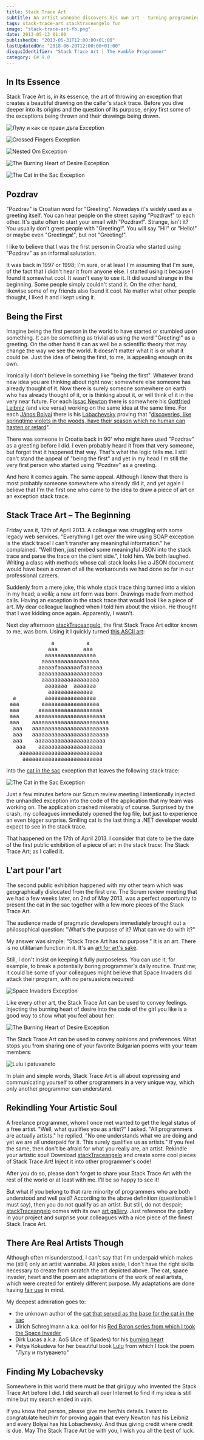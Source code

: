 ```yaml
---
title: Stack Trace Art
subtitle: An artist wannabe discovers his own art - turning programming exceptions into beautiful drawings.
tags: stack-trace-art stacktraceangelo fun
image: "stack-trace-art-fb.png"
date: 2013-05-13 01:00
publishedOn: "2013-05-31T12:00:00+01:00"
lastUpdatedOn: "2018-06-20T12:00:00+01:00"
disqusIdentifier: "Stack Trace Art | The Humble Programmer"
category: C# 9.0
---
```

## In Its Essence
Stack Trace Art is, in its essence, the art of throwing an exception that creates a beautiful drawing on the caller's stack trace. Before you dive deeper into its origins and the question of its purpose, enjoy first some of the exceptions being thrown and their drawings being drawn.

![Лулу и как се прави дъга Exception](/resources/stack-trace-art/lulu-i-kak-se-pravi-daga-exception-stack-trace-art.png)

![Crossed Fingers Exception](/resources/stack-trace-art/crossed-fingers-exception-stack-trace-art.png)

![Nested Om Exception](/resources/stack-trace-art/nested-om-exception-stack-trace-art.png)

![The Burning Heart of Desire Exception](/resources/stack-trace-art/the-burning-heart-of-desire-exception-stack-trace-art.png)

![The Cat in the Sac Exception](/resources/stack-trace-art/the-cat-in-the-sac-exception-stack-trace-art.png)

## Pozdrav
"Pozdrav" is Croatian word for "Greeting". Nowadays it's widely used as a greeting itself. You can hear people on the street saying "Pozdrav!" to each other. It's quite often to start your email with "Pozdrav!". Strange, isn't it? You usually don't greet people with "Greeting!". You will say "Hi!" or "Hello!" or maybe even "Greeting**s**!", but not "Greeting!".

I like to believe that I was the first person in Croatia who started using "Pozdrav" as an informal salutation.

It was back in 1997 or 1998; I'm sure, or at least I'm assuming that I'm sure, of the fact that I didn't hear it from anyone else. I started using it because I found it somewhat cool. It wasn't easy to use it. It did sound strange in the beginning. Some people simply couldn't stand it. On the other hand, likewise some of my friends also found it cool. No matter what other people thought, I liked it and I kept using it.

## Being the First
Imagine being the first person in the world to have started or stumbled upon something. It can be something as trivial as using the word "Greeting!" as a greeting. On the other hand it can as well be a scientific theory that may change the way we see the world. It doesn't matter what it is or what it could be. Just the idea of being the first, to me, is appealing enough on its own.

Ironically I don't believe in something like "being the first". Whatever brand new idea you are thinking about right now; somewhere else someone has already thought of it. Now there is surely someone somewhere on earth who has already thought of it, or is thinking about it, or will think of it in the very near future. For each [Issac Newton](https://en.wikipedia.org/wiki/Isaac_Newton) there is somewhere his [Gottfried Leibniz](https://en.wikipedia.org/wiki/Gottfried_Leibniz) (and vice versa) working on the same idea at the same time. For each [János Bolyai](https://en.wikipedia.org/wiki/János_Bolyai) there is his [Lobachevsky](https://en.wikipedia.org/wiki/Nikolai_Ivanovich_Lobachevsky) proving that "[discoveries, like springtime violets in the woods, have their season which no human can hasten or retard](http://www-groups.dcs.st-andrews.ac.uk/~history/Quotations/Bolyai.html)".

There was someone in Croatia back in 90' who might have used "Pozdrav" as a greeting before I did. I even probably heard it from that very someone, but forgot that it happened that way. That's what the logic tells me. I still can't stand the appeal of "being the first" and yet in my head I'm still the very first person who started using "Pozdrav" as a greeting.

And here it comes again. The same appeal. Although I know that there is most probably someone somewhere who already did it, and yet again I believe that I'm the first one who came to the idea to draw a piece of art on an exception stack trace.

## Stack Trace Art – The Beginning
Friday was it, 12th of April 2013. A colleague was struggling with some legacy web services. "Everything I get over the wire using SOAP exception is the stack trace! I can't transfer any meaningful information." he complained. "Well then, just embed some meaningful JSON into the stack trace and parse the trace on the client side.", I told him. We both laughed. Writing a class with methods whose call stack looks like a JSON document would have been a crown of all the workarounds we had done so far in our professional careers.

Suddenly from a mere joke, this whole stack trace thing turned into a vision in my head; a voilà; a new art form was born. Drawings made from method calls. Having an exception in the stack trace that would look like a piece of art. My dear colleague laughed when I told him about the vision. He thought that I was kidding once again. Apparently, I wasn't.

Next day afternoon [stackTraceangelo](https://github.com/ironcev/stack-trace-art), the first Stack Trace Art editor known to me, was born.
Using it I quickly turned [this ASCII art](http://asciiworld.com/-Cats-.html):
<pre>
              a          a
             aaa        aaa
            aaaaaaaaaaaaaaaa
           aaaaaaaaaaaaaaaaaa
          aaaaafaaaaaaafaaaaaa
          aaaaaaaaaaaaaaaaaaaa
           aaaaaaaaaaaaaaaaaa
            aaaaaaa  aaaaaaa
             aaaaaaaaaaaaaa
  a         aaaaaaaaaaaaaaaa
 aaa       aaaaaaaaaaaaaaaaaa
 aaa      aaaaaaaaaaaaaaaaaaaa
 aaa     aaaaaaaaaaaaaaaaaaaaaa
 aaa    aaaaaaaaaaaaaaaaaaaaaaaa
  aaa   aaaaaaaaaaaaaaaaaaaaaaaa
  aaa   aaaaaaaaaaaaaaaaaaaaaaaa
  aaa    aaaaaaaaaaaaaaaaaaaaaa
   aaa    aaaaaaaaaaaaaaaaaaaa
    aaaaaaaaaaaaaaaaaaaaaaaaaa
     aaaaaaaaaaaaaaaaaaaaaaaaa
</pre>
into the [cat in the sac](http://www.youtube.com/watch?v=tPAJomPCdZs) exception that leaves the following stack trace:

![The Cat in the Sac Exception](/resources/stack-trace-art/the-cat-in-the-sac-exception-stack-trace-art.png)

Just a few minutes before our Scrum review meeting I intentionally injected the unhandled exception into the code of the application that my team was working on. The application crashed miserably of course. Surprised by the crash, my colleagues immediately opened the log file, but just to experience an even bigger surprise. Smiling cat is the last thing a .NET developer would expect to see in the stack trace.

That happened on the 17th of April 2013. I consider that date to be the date of the first public exhibition of a piece of art in the stack trace: The Stack Trace Art; as I called it.

## L'art pour l'art
The second public exhibition happened with my other team which was geographically dislocated from the first one. The Scrum review meeting that we had a few weeks later, on 2nd of May 2013, was a perfect opportunity to present the cat in the sac together with a few more pieces of the Stack Trace Art.

The audience made of pragmatic developers immediately brought out a philosophical question: "What's the purpose of it? What can we do with it?"

My answer was simple: "Stack Trace Art has no purpose." It is an art. There is no utilitarian function in it. It's an [art for art's sake](https://en.wikipedia.org/wiki/Art_for_art's_sake).

Still, I don't insist on keeping it fully purposeless. You can use it, for example, to break a potentially boring programmer's daily routine. Trust me; it could be some of your colleagues might believe that Space Invaders did attack their program, with no persuasions required:

![Space Invaders Exception](/resources/stack-trace-art/space-invaders-exception-stack-trace-art.png)

Like every other art, the Stack Trace Art can be used to convey feelings. Injecting the burning heart of desire into the code of the girl you like is a good way to show what you feel about her:

![The Burning Heart of Desire Exception](/resources/stack-trace-art/the-burning-heart-of-desire-exception-stack-trace-art.png)

The Stack Trace Art can be used to convey opinions and preferences. What stops you from sharing one of your favorite Bulgarian poems with your team members:

![Lulu i patuvaneto](/resources/stack-trace-art/lulu-i-patuvaneto-exception-stack-trace-art.png)

In plain and simple words, Stack Trace Art is all about expressing and communicating yourself to other programmers in a very unique way, which only another programmer can understand.

## Rekindling Your Artistic Soul
A freelance programmer, whom I once met wanted to get the legal status of a free artist. "Well, what qualifies you as artist?" I asked. "All programmers are actually artists." he replied. "No one understands what we are doing and yet we are all underpaid for it. This surely qualifies us as artists." If you feel the same, then don't be afraid for what you really are, an artist. Rekindle your artistic soul! Download [stackTraceangelo](https://github.com/ironcev/stack-trace-art) and create some cool pieces of Stack Trace Art! Inject it into other programmer's code!

After you do so, please don't forget to share your Stack Trace Art with the rest of the world or at least with me. I'll be so happy to see it!

But what if you belong to that rare minority of programmers who are both understood and well paid? According to the above definition (questionable I must say), then you do not qualify as an artist. But still, do not despair; [stackTraceangelo](https://github.com/ironcev/stack-trace-art) comes with its own [art gallery](https://github.com/ironcev/stack-trace-art/tree/master/Source/ArtGallery). Just reference the gallery in your project and surprise your colleagues with a nice piece of the finest Stack Trace Art.

## There Are Real Artists Though
Although often misunderstood, I can't say that I'm underpaid which makes me (still) only an artist wannabe. All jokes aside, I don't have the right skills necessary to create from scratch the art depicted above. The cat, space invader, heart and the poem are adaptations of the work of real artists, which were created for entirely different purpose. My adaptations are done having [fair use](http://www.ascii-art.de/info/copyright/#fair) in mind.

My deepest admiration goes to:

- the unknown author of the [cat that served as the base for the cat in the sac](http://asciiworld.com/-Cats-.html)
- Ulrich Schreglmann a.k.a. ool for his [Red Baron series from which I took the Space Invader](http://www.ascii-art.de/ascii/s/space_invaders.txt)
- Dirk Lucas a.k.a. AoS (Ace of Spades) for his [burning heart](http://www.ascii-art.de/ascii/ghi/heart.txt)
- Petya Kokudeva for her beautiful book [Lulu](http://www.dailymotion.com/pkokudeva#video=xm47k7) from which I took the poem "Лулу и пътуването"

## Finding My Lobachevsky
Somewhere in this world there must be that girl/guy who invented the Stack Trace Art before I did. I did search all over Internet to find if my idea is still mine but my search ended in vain.

If you know that person, please give me her/his details. I want to congratulate her/him for proving again that every Newton has his Leibniz and every Bolyai has his Lobachevsky. And thus giving credit where credit is due. May The Stack Trace Art be with you, I wish you all the best of luck.